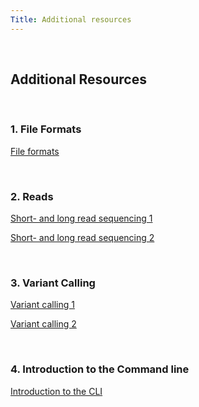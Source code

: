 ```yaml
---
Title: Additional resources
---
```

<br>

## Additional Resources
<br>

### 1. File Formats

[File formats](https://www.futurelearn.com/info/courses/making-sense-of-genomic-data-covid-19-web-based-bioinformatics/0/steps/319350)

<br>

### 2. Reads

[Short- and long read sequencing 1](https://www.futurelearn.com/info/courses/exploring-the-landscape-of-antibiotic-resistance-in-microbiomes/0/steps/267389)

[Short- and long read sequencing 2](https://www.futurelearn.com/info/courses/making-sense-of-genomic-data-covid-19-web-based-bioinformatics/0/steps/319346)

<br>

### 3. Variant Calling 

[Variant calling 1](https://www.futurelearn.com/info/courses/making-sense-of-genomic-data-covid-19-web-based-bioinformatics/0/steps/319530)

[Variant calling 2](https://www.futurelearn.com/info/courses/bioinformatics-for-biologists-analysing-and-interpreting-genomics-datasets/0/steps/388465)

<br>

### 4. Introduction to the Command line
[Introduction to the CLI](https://swcarpentry.github.io/shell-novice/index.html)
